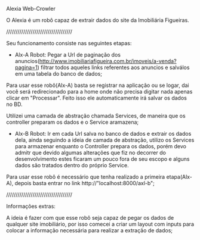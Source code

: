 Alexia Web-Crowler

O Alexia é um robô capaz de extrair dados do site da Imobiliária Figueiras.

///////////////////////////////////

Seu funcionamento consiste nas seguintes etapas:

- Alx-A Robot: Pegar a Url de paginação dos anuncios(http://www.imobiliariafigueira.com.br/imoveis/a-venda?pagina=1) filtrar todos aqueles links referentes aos anuncios e salválos em uma tabela do banco de dados;

Para usar esse robô(Alx-A) basta se registrar na aplicação ou se logar, dai você será redirecionado para a home onde não precisa digitar nada apenas clicar em "Processar". Feito isso ele automaticamente irá salvar os dados no BD.

Utilizei uma camada de abstração chamada Services, de maneira que os controller preparam os dados e o Service aramazena;

- Alx-B Robot: Ir em cada Url salva no banco de dados e extrair os dados dela, ainda seguindo a ideia de camada de abstração, utilizo os Services para armazenar enquanto o Controller prepara os dados, porém  devo admitr que devido algumas alterações que fiz no decorrer do desenvolvimento estes ficaram um pouco fora de seu escopo e alguns dados são tratados dentro do próprio Service.

Para usar esse robô é necessário que tenha realizado a primeira etapa(Alx-A), depois basta entrar no link http://"localhost:8000/axl-b";

///////////////////////////////////

Informações extras:

A ideia é fazer com que esse robô seja capaz de pegar os dados de qualquer site imobiliário, por isso comecei a criar um layout com inputs para colocar a informação necessária para realizar a extração de dados;

